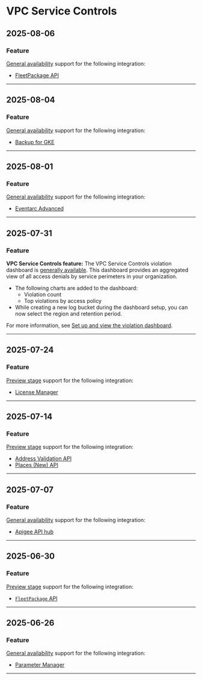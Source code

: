 # VPC Service Controls

## 2025-08-06

### Feature

[General availability](https://cloud.google.com/products#product-launch-stages) support for the following integration:

* [FleetPackage API](https://cloud.google.com/vpc-service-controls/docs/supported-products#table_fleetpackage)

---
## 2025-08-04

### Feature

[General availability](https://cloud.google.com/products#product-launch-stages) support for the following integration:

* [Backup for GKE](https://cloud.google.com/vpc-service-controls/docs/supported-products#table_gkebackup)

---
## 2025-08-01

### Feature

[General availability](https://cloud.google.com/products#product-launch-stages) support for the following integration:

* [Eventarc Advanced](https://cloud.google.com/vpc-service-controls/docs/supported-products#table_eventarc_advanced)

---
## 2025-07-31

### Feature

**VPC Service Controls feature:** The VPC Service Controls violation dashboard is [generally available](https://cloud.google.com/products#product-launch-stages). This dashboard provides an aggregated view of all access denials by service perimeters in your organization.

* The following charts are added to the dashboard:
  + Violation count
  + Top violations by access policy
* While creating a new log bucket during the dashboard setup, you can now select the region and retention period.

For more information, see [Set up and view the violation dashboard](https://cloud.google.com/vpc-service-controls/docs/violation-dashboard).

---
## 2025-07-24

### Feature

[Preview stage](https://cloud.google.com/products#product-launch-stages) support for the following integration:

* [License Manager](https://cloud.google.com/vpc-service-controls/docs/supported-products#table_license_manager)

---
## 2025-07-14

### Feature

[Preview stage](https://cloud.google.com/products#product-launch-stages) support for the following integration:

* [Address Validation API](https://cloud.google.com/vpc-service-controls/docs/supported-products#table_address_validation)
* [Places (New) API](https://cloud.google.com/vpc-service-controls/docs/supported-products#table_places_new)

---
## 2025-07-07

### Feature

[General availability](https://cloud.google.com/products#product-launch-stages) support for the following integration:

* [Apigee API hub](https://cloud.google.com/vpc-service-controls/docs/supported-products#table_api_hub)

---
## 2025-06-30

### Feature

[Preview stage](https://cloud.google.com/products#product-launch-stages) support for the following integration:

* [`FleetPackage` API](https://cloud.google.com/vpc-service-controls/docs/supported-products#table_fleetpackage)

---
## 2025-06-26

### Feature

[General availability](https://cloud.google.com/products#product-launch-stages) support for the following integration:

* [Parameter Manager](https://cloud.google.com/vpc-service-controls/docs/supported-products#table_parameter_manager)

---
